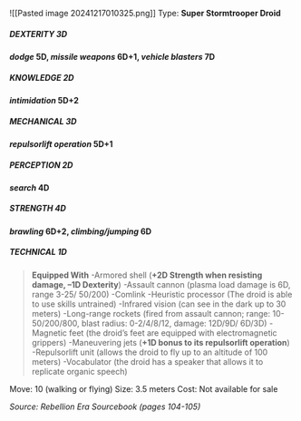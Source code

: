 ![[Pasted image 20241217010325.png]]
Type: **Super Stormtrooper Droid**
##### DEXTERITY 3D
***dodge* 5D, *missile weapons* 6D+1, *vehicle blasters* 7D**
##### KNOWLEDGE 2D
***intimidation* 5D+2**
##### MECHANICAL 3D
***repulsorlift operation* 5D+1**
##### PERCEPTION 2D
***search* 4D**
##### STRENGTH 4D
***brawling* 6D+2, *climbing/jumping* 6D**
##### TECHNICAL 1D

> **Equipped With**
> -Armored shell (**+2D Strength when resisting damage, –1D Dexterity**)
> -Assault cannon (plasma load damage is 6D, range 3-25/
> 50/200)
> -Comlink
> -Heuristic processor (The droid is able to use skills untrained)
> -Infrared vision (can see in the dark up to 30 meters)
> -Long-range rockets (fired from assault cannon; range: 10- 50/200/800, blast radius: 0-2/4/8/12, damage: 12D/9D/ 6D/3D)
> -Magnetic feet (the droid’s feet are equipped with electromagnetic grippers)
> -Maneuvering jets (**+1D bonus to its repulsorlift operation**)
> -Repulsorlift unit (allows the droid to fly up to an altitude of 100 meters)
> -Vocabulator (the droid has a speaker that allows it to replicate organic speech)

Move: 10 (walking or flying)
Size: 3.5 meters
Cost: Not available for sale

*Source: Rebellion Era Sourcebook (pages 104-105)*